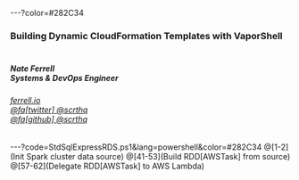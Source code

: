 ---?color=#282C34

### Building Dynamic CloudFormation Templates with VaporShell<br><br>
##### Nate Ferrell<br>Systems & DevOps Engineer
###### [ferrell.io](https://ferrell.io/)<br>[@fa[twitter] @scrthq](https://twitter.com/scrthq)<br>[@fa[github] @scrthq](https://github.com/scrthq)


---?code=StdSqlExpressRDS.ps1&lang=powershell&color=#282C34
@[1-2](Init Spark cluster data source)
@[41-53](Build RDD[AWSTask] from source)
@[57-62](Delegate RDD[AWSTask] to AWS Lambda)
